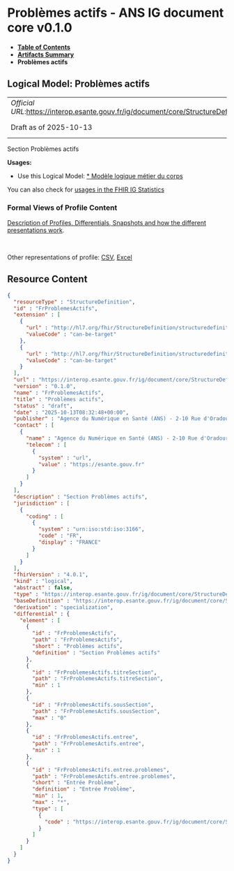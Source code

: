# Problèmes actifs - ANS IG document core v0.1.0

* [**Table of Contents**](toc.md)
* [**Artifacts Summary**](artifacts.md)
* **Problèmes actifs**

## Logical Model: Problèmes actifs 

| | |
| :--- | :--- |
| *Official URL*:https://interop.esante.gouv.fr/ig/document/core/StructureDefinition/FrProblemesActifs | *Version*:0.1.0 |
| Draft as of 2025-10-13 | *Computable Name*:FrProblemesActifs |

 
Section Problèmes actifs 

**Usages:**

* Use this Logical Model: [* Modèle logique métier du corps](StructureDefinition-CorpsDocument.md)

You can also check for [usages in the FHIR IG Statistics](https://packages2.fhir.org/xig/ans.document.fr.core|current/StructureDefinition/FrProblemesActifs)

### Formal Views of Profile Content

 [Description of Profiles, Differentials, Snapshots and how the different presentations work](http://build.fhir.org/ig/FHIR/ig-guidance/readingIgs.html#structure-definitions). 

 

Other representations of profile: [CSV](StructureDefinition-FrProblemesActifs.csv), [Excel](StructureDefinition-FrProblemesActifs.xlsx) 



## Resource Content

```json
{
  "resourceType" : "StructureDefinition",
  "id" : "FrProblemesActifs",
  "extension" : [
    {
      "url" : "http://hl7.org/fhir/StructureDefinition/structuredefinition-type-characteristics",
      "valueCode" : "can-be-target"
    },
    {
      "url" : "http://hl7.org/fhir/StructureDefinition/structuredefinition-type-characteristics",
      "valueCode" : "can-be-target"
    }
  ],
  "url" : "https://interop.esante.gouv.fr/ig/document/core/StructureDefinition/FrProblemesActifs",
  "version" : "0.1.0",
  "name" : "FrProblemesActifs",
  "title" : "Problèmes actifs",
  "status" : "draft",
  "date" : "2025-10-13T08:32:48+00:00",
  "publisher" : "Agence du Numérique en Santé (ANS) - 2-10 Rue d'Oradour-sur-Glane, 75015 Paris",
  "contact" : [
    {
      "name" : "Agence du Numérique en Santé (ANS) - 2-10 Rue d'Oradour-sur-Glane, 75015 Paris",
      "telecom" : [
        {
          "system" : "url",
          "value" : "https://esante.gouv.fr"
        }
      ]
    }
  ],
  "description" : "Section Problèmes actifs",
  "jurisdiction" : [
    {
      "coding" : [
        {
          "system" : "urn:iso:std:iso:3166",
          "code" : "FR",
          "display" : "FRANCE"
        }
      ]
    }
  ],
  "fhirVersion" : "4.0.1",
  "kind" : "logical",
  "abstract" : false,
  "type" : "https://interop.esante.gouv.fr/ig/document/core/StructureDefinition/FrProblemesActifs",
  "baseDefinition" : "https://interop.esante.gouv.fr/ig/document/core/StructureDefinition/Section",
  "derivation" : "specialization",
  "differential" : {
    "element" : [
      {
        "id" : "FrProblemesActifs",
        "path" : "FrProblemesActifs",
        "short" : "Problèmes actifs",
        "definition" : "Section Problèmes actifs"
      },
      {
        "id" : "FrProblemesActifs.titreSection",
        "path" : "FrProblemesActifs.titreSection",
        "min" : 1
      },
      {
        "id" : "FrProblemesActifs.sousSection",
        "path" : "FrProblemesActifs.sousSection",
        "max" : "0"
      },
      {
        "id" : "FrProblemesActifs.entree",
        "path" : "FrProblemesActifs.entree",
        "min" : 1
      },
      {
        "id" : "FrProblemesActifs.entree.problemes",
        "path" : "FrProblemesActifs.entree.problemes",
        "short" : "Entrée Problème",
        "definition" : "Entrée Problème",
        "min" : 1,
        "max" : "*",
        "type" : [
          {
            "code" : "https://interop.esante.gouv.fr/ig/document/core/StructureDefinition/FrProbleme"
          }
        ]
      }
    ]
  }
}

```
